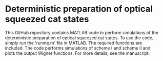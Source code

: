 # Deterministic preparation of optical squeezed cat states
This GitHub repository contains MATLAB code to perform simulations of the deterministic preparation of optical squeezed cat states.
To use the code, simply run the 'runme.m' file in MATLAB. The required functions are included.
The code performs simulations of scheme I and scheme II and plots the output Wigner functions.
For more details, see the manuscript.
